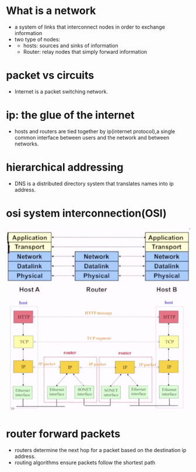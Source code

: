 # What is a network

- a system of links that interconnect nodes in order to exchange information
- two type of nodes:
- 
  - hosts: sources and sinks of information
  - Router: relay nodes that simply forward information

# packet vs circuits

- Internet is a packet switching network.

# ip: the glue of the internet
- hosts and routers are tied together by ip(internet protocol),a single common interface between users and the network and between networks.

# hierarchical addressing
- DNS is a distributed directory system that translates names into ip address.

# osi system interconnection(OSI)
![picture 1](images/bb1bf6412c91f428913996cef642eca0a144cc85bd7d5dd382bb88110b9d58ac.png)  
![picture 2](images/d60fe913cf511cdb0b6e4e559609347c588229bf57136306b9b186f71e532e73.png)  

# router forward packets
- routers determine the next hop for a packet based on the destination ip address.
- routing algorithms ensure packets follow the shortest path

